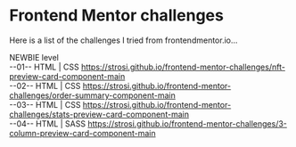 # Frontend Mentor challenges
Here is a list of the challenges I tried from frontendmentor.io...

NEWBIE level <br />
--01-- HTML | CSS  https://strosi.github.io/frontend-mentor-challenges/nft-preview-card-component-main <br />
--02-- HTML | CSS  https://strosi.github.io/frontend-mentor-challenges/order-summary-component-main <br />
--03-- HTML | CSS  https://strosi.github.io/frontend-mentor-challenges/stats-preview-card-component-main <br />
--04-- HTML | SASS  https://strosi.github.io/frontend-mentor-challenges/3-column-preview-card-component-main <br />
